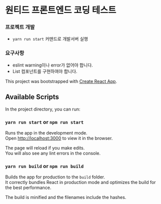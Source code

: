 # 원티드 프론트엔드 코딩 테스트

### 프로젝트 개발
  * `yarn run start` 커맨드로 개발서버 실행

### 요구사항
  * eslint warning이나 error가 없어야 합니다.
  * List 컴포넌트를 구현하여야 합니다.


This project was bootstrapped with [Create React App](https://github.com/facebook/create-react-app).

## Available Scripts

In the project directory, you can run:

### `yarn run start` or `npm run start`

Runs the app in the development mode.<br>
Open [http://localhost:3000](http://localhost:3000) to view it in the browser.

The page will reload if you make edits.<br>
You will also see any lint errors in the console.

### `yarn run build` or `npm run build`

Builds the app for production to the `build` folder.<br>
It correctly bundles React in production mode and optimizes the build for the best performance.

The build is minified and the filenames include the hashes.
